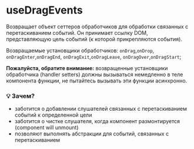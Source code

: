 # useDragEvents

Возвращает объект сеттеров обработчиков для обработки связанных с перетаскиванием событий.
Он принимает ссылку DOM, представляющую цель событий (к которой прикрепляются события).

Возвращаемые установщики обработчиков: `onDrag`,`onDrop`, `onDragEnter`,`onDragEnd`, `onDragExit`,`onDragLeave`, `onDragOver`,`onDragStart`;

**Пожалуйста, обратите внимание:** возвращенные установщики обработчика (handler setters) должны вызываться немедленно в теле компонента функции, не пытайтесь
вызывать эти функции асинхронно.

### 💡 Зачем?

- заботится о добавлении слушателей связанных с перетаскиванием событий к определенной цели
- заботится о чистке слушателя, когда компонент размонтируется (component will unmount)
- позволяют выполнять абстракции для событий, связанных с перетаскиванием
